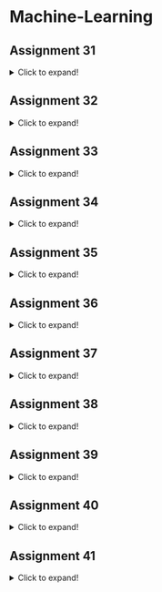 # Machine-Learning
## Assignment 31
<details>
  <summary>Click to expand!</summary>
  
  - Implement and practice the following tutorials on the [w3schools](https://www.w3schools.com/) website:
    - 1- [Matplotlib](https://www.w3schools.com/python/matplotlib_intro.asp)
    - 2- [Machine Learning](https://www.w3schools.com/python/python_ml_getting_started.asp)
</details>

## Assignment 32
<details>
  <summary>Click to expand!</summary>
  
  ### 1- Python for Data Science Certificate (Sololearn)
  ![cert-23007169-1161](https://user-images.githubusercontent.com/88179607/150128305-5a715513-4b9f-40e4-a67b-399e2e578b9b.png)
  ### 2- Fruits Visualization (banana vs apple)
  - python visualization (case) fruit classification (banana and Apple war)
  > ![1](https://user-images.githubusercontent.com/88179607/150128888-47d4bfe0-9c8e-43ea-b647-36d55155d820.png)
  ![2](https://user-images.githubusercontent.com/88179607/150128893-23cd4b29-e48a-4d7d-9f29-2d99cf162720.png)
  ![3](https://user-images.githubusercontent.com/88179607/150128896-2d05ff1b-51de-4c3f-a04f-9faec8b0c214.png)
  ![4](https://user-images.githubusercontent.com/88179607/150128901-322786a3-c9b5-46a4-8206-1dfd92aeb9ff.png)
  ![5](https://user-images.githubusercontent.com/88179607/150128903-ecbe6888-a275-4b86-8b1c-ca405d4a733b.png)
  ![6](https://user-images.githubusercontent.com/88179607/150128904-1ac4c95f-70c4-466e-bbc9-61abeaceb476.png)
  ![7](https://user-images.githubusercontent.com/88179607/150128907-3495b5cb-b32a-46a0-82fb-cbcd4d82239d.png)
  ![8](https://user-images.githubusercontent.com/88179607/150128930-f903447f-6a15-4c0b-a053-868882617d9a.png)
  ### 3- Melons VS balloons (3dscatter)
  - Create a database with random numbers for (balloon and melon)
  - Display the generated database in three dimensions (3D Scatter)
  > ![output](https://user-images.githubusercontent.com/88179607/150129252-fd034da4-5d35-4648-b807-8805f01d06d5.png)
</details>

## Assignment 33
<details>
  <summary>Click to expand!</summary>
  
  - Analysis an Online Retail dataset to figure out the problem in April.
  - As shown in the charts, in April, the store was unable to attract new customers as well as retain old customers.
    >![2](https://user-images.githubusercontent.com/88179607/151639846-2826e5d5-b080-459b-bac5-b2a2ad3be12b.png)
    >![3](https://user-images.githubusercontent.com/88179607/151639849-cdff7fd2-e4d4-45bb-81a8-8544c2a0a001.png)
    >![4](https://user-images.githubusercontent.com/88179607/151639857-d3a235b8-eba4-4f10-a63b-9525edd6ed8b.png)
</details>

## Assignment 34
<details>
  <summary>Click to expand!</summary>
  
  ### 1- Covid-19
  - Analyze Covid 19 data and show the 8 most affected countries in April 2020
    > ![Screenshot (173)](https://user-images.githubusercontent.com/88179607/151640446-e317d01d-f3f3-4bbb-b7d1-86c483fe1e1a.png)
  - Draw a graph that shows the mortality rate VS the number of cases in Iran on different days
    > ![Screenshot (174)](https://user-images.githubusercontent.com/88179607/151640490-7f83f386-949f-4883-a4e9-9dc2ad207eaa.png)
  ### 2- KNN
  - Implement a method called evaluate in the KNN algorithm class.It should Returns the accuracy percentage of the algorithm as a number between zero and one.
  ### 3- KNN-OCR of Hand-written Digits
  - KNN-OCR of Hand-written Digits
</details>

## Assignment 35
<details>
  <summary>Click to expand!</summary>
  
  ### 1- iris-KNN
  - Run the KNN algorithm on the iris database with different K value and Draw the obtained accuracy together as a graph
    >![output](https://user-images.githubusercontent.com/88179607/152173160-48d96d83-e651-42cb-93ce-0ad748256eed.png)
  ### 2- Abalone-KNN
  - Run the KNN algorithm on the Abalone database
  ### Nemo-KNN
  - Use KNN algorithm and Train the algorithm with a Clownfish image and test it with another Clownfish image
</details>

## Assignment 36
<details>
  <summary>Click to expand!</summary>
  
  ### 1- iris-KNN-Confusion Matrix
  - For the iris dataset, plot the confusion matrix
    - ![output](https://user-images.githubusercontent.com/88179607/152646499-00992c01-b2ca-4184-996c-9696af1233db.png)
  ### 2- LLS- Study hour & Score
  - Create continuous random data on the number of study hours (X) and the score (Y) of students as follows (the more you study, the higher your score)
    >![output](https://user-images.githubusercontent.com/88179607/152646620-1614b62a-9804-436c-8520-a05353808ae7.png)
  - Then draw a few lines with a random and wrong slope on it. Then, with the help of the Linear least squares method, get and draw the line with the correct slope.
    >![output](https://user-images.githubusercontent.com/88179607/152646672-131ae0c0-a72c-4062-9c2c-e376a964efe5.png)
  - Compare the output of your method with the output of the linregress method from the scipy library
    >![output](https://user-images.githubusercontent.com/88179607/152646708-cca4f4ea-25f0-4de6-b45f-d2463a96a35a.png)
  ### 3- Boston LLS Regression
  - Implement the Linear least squares method on the Boston database from the scikit-learn library
    >![output](https://user-images.githubusercontent.com/88179607/153224413-a7fed698-fdb3-4288-ab60-0d1bfec9c082.png)
</details>

## Assignment 37
<details>
  <summary>Click to expand!</summary>
  
  ### 1- Digikala
  - Draw the following diagrams for Digikala data:
    - Number of orders per month
    - Customers by city
  - Result
    >![output](https://user-images.githubusercontent.com/88179607/153226204-801c324f-7866-4f90-b001-7168d79b3720.png)
    >![output](https://user-images.githubusercontent.com/88179607/153226291-b912a35a-3ec3-4f09-8160-a529808ad11d.png)
  ### 2- QR Code Reader
  - Qr Code Reader program using opencv.
  ### 3- Abalone LLS
  - Solve the Abalone problem as Regression and estimate the age of the oyster
  - Add 4 Loss function :
    - MAE Loss
    - MSE Loss
    - Huber Loss
    - Hinge Loss
</details>

## Assignment 38
<details>
  <summary>Click to expand!</summary>
  
  - Use the perceptron algorithm to teach a linear model on the Boston dataset
    - Data graph and forecast page in animation and Graph the error rate in the training process
      > ![20220215_114903](https://user-images.githubusercontent.com/88179607/154021043-2a87118b-1d65-45fb-8d7c-2925d1715f2e.gif)
      > ![Screenshot (32)](https://user-images.githubusercontent.com/88179607/154020214-7c3719f2-0d2e-4b85-9944-e51488113bb1.png)
    - Write the predict function that can take x_test to predict y_test.
    - Write the evaluate function and report the train accuracy and test accuracy.
</details>

## Assignment 39
<details>
  <summary>Click to expand!</summary>
  
  ### Weather Temp Prediction
  - This is not a linear problem, so we will not get the ideal answer with a linear method, I will soon learn a way to solve this problem correctly
    - ![Screenshot (39)](https://user-images.githubusercontent.com/88179607/155635560-362d028f-509e-46d9-952d-f47137d3927e.png)
    - ![Screenshot (38)](https://user-images.githubusercontent.com/88179607/155635460-1d66203f-776c-468e-bb09-c7c96d40fb2e.png)
</details>

## Assignment 40
<details>
  <summary>Click to expand!</summary>
  
  ### Titanic Prediction with MLP, Perceptron, KNN
  - Use machine learning to create a model that can predict survivors of the Titanic
    - Execute predict on test data and report results
    - Save MLP model
    - Compare the accuracy of the models

  - Accuracy compare on Test data
    - | Algorithm | KNN | Perceptron | MLP (Multi Layer Perceptron) |
      | :----:  | :----:  | :----:  | :----: |
      | Accuracy  | 80 % | 66 % (r2 squared) | 93 % |

    - ![Screenshot (42)](https://user-images.githubusercontent.com/88179607/155876758-b526f288-e1cf-44c5-aee7-d1e956af896d.png)

</details>

## Assignment 41
<details>
  <summary>Click to expand!</summary>
  
  ### MLP_Boston Housing
  - Use the MLP (Multi Layer Perceptron) model on the Boston dataset
    - ![W B Chart 2_28_2022, 12_53_34 PM](https://user-images.githubusercontent.com/88179607/155959083-48d03c11-fdcc-444c-a0c1-b27b0334ce0e.png)
  ### MLP_Weather Temp Prediction
  - solve Assignment 39 with a MLP model
    - ![Screenshot (45)](https://user-images.githubusercontent.com/88179607/155959485-9b71ccfd-91af-4202-ac1c-6d041354d51d.png)
    - ![W B Chart 2_28_2022, 12_55_08 PM](https://user-images.githubusercontent.com/88179607/155959507-919fb777-a733-48e6-930d-c14082f49d08.png)

  - Accuracy ( Loss ) compare on Test data
    - | Algorithm | MLP (Multi Layer Perceptron) | Perceptron |
      | :---: | :---: | :---: |
      | Accuracy ( Loss ) | 2.95 | 7.46 |
</details>
